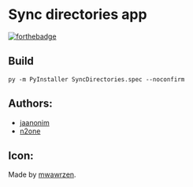 # Sync directories app

[![forthebadge](https://forthebadge.com/images/badges/powered-by-black-magic.svg)](https://forthebadge.com)

## Build
`
py -m PyInstaller SyncDirectories.spec --noconfirm
`

## Authors:
- [jaanonim](https://github.com/jaanonim)
- [n2one](https://github.com/n2oneProgrammer)

## Icon:
Made by [mwawrzen](https://github.com/mwawrzen).
